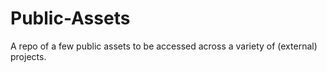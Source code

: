 # Public-Assets
A repo of a few public assets to be accessed across a variety of (external) projects.
